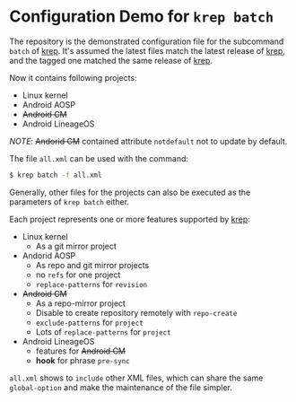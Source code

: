 Configuration Demo for `krep batch`
===================================

The repository is the demonstrated configuration file for the subcommand `batch`
of [krep]. It's assumed the latest files match the latest release of [krep], and
the tagged one matched the same release of [krep].

Now it contains following projects:

- Linux kernel
- Android AOSP
- ~~Android CM~~
- Android LineageOS

*NOTE*: ~~Andorid CM~~ contained attribute `notdefault` not to update by
default.

The file `all.xml` can be used with the command:

```sh
$ krep batch -f all.xml
```

Generally, other files for the projects can also be executed as the parameters
of `krep batch` either.

Each project represents one or more features supported by [krep]:

- Linux kernel
  - As a git mirror project
- Andorid AOSP
  - As repo and git mirror projects
  - no `refs` for one project
  - `replace-patterns` for `revision`
- ~~Android CM~~
  - As a repo-mirror project
  - Disable to create repository remotely with `repo-create`
  - `exclude-patterns` for `project`
  - Lots of `replace-patterns` for `project`
- Android LineageOS
  - features for ~~Android CM~~
  - **hook** for phrase `pre-sync`

`all.xml` shows to `include` other XML files, which can share the same
`global-option` and make the maintenance of the file simpler.

[krep]: https://github.com/cadappl/krep

